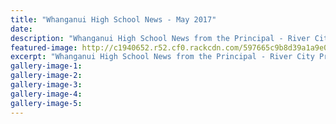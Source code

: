 ```yaml
---
title: "Whanganui High School News - May 2017"
date: 
description: "Whanganui High School News from the Principal - River City Press, May 2017."
featured-image: http://c1940652.r52.cf0.rackcdn.com/597665c9b8d39a1a9e000ab7/Facebook-Profile---180x180---TESTwhite-bg.jpg
excerpt: "Whanganui High School News from the Principal - River City Press, May 2017."
gallery-image-1: 
gallery-image-2: 
gallery-image-3: 
gallery-image-4: 
gallery-image-5: 
---
```

